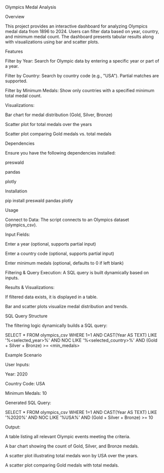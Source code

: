 Olympics Medal Analysis

Overview

This project provides an interactive dashboard for analyzing Olympics medal data from 1896 to 2024. Users can filter data based on year, country, and minimum medal count. The dashboard presents tabular results along with visualizations using bar and scatter plots.

Features

Filter by Year: Search for Olympic data by entering a specific year or part of a year.

Filter by Country: Search by country code (e.g., "USA"). Partial matches are supported.

Filter by Minimum Medals: Show only countries with a specified minimum total medal count.

Visualizations:

Bar chart for medal distribution (Gold, Silver, Bronze)

Scatter plot for total medals over the years

Scatter plot comparing Gold medals vs. total medals

Dependencies

Ensure you have the following dependencies installed:

preswald

pandas

plotly

Installation

pip install preswald pandas plotly

Usage

Connect to Data: The script connects to an Olympics dataset (olympics_csv).

Input Fields:

Enter a year (optional, supports partial input)

Enter a country code (optional, supports partial input)

Enter minimum medals (optional, defaults to 0 if left blank)

Filtering & Query Execution: A SQL query is built dynamically based on inputs.

Results & Visualizations:

If filtered data exists, it is displayed in a table.

Bar and scatter plots visualize medal distribution and trends.

SQL Query Structure

The filtering logic dynamically builds a SQL query:

SELECT * FROM olympics_csv
WHERE 1=1
AND CAST(Year AS TEXT) LIKE '%<selected_year>%'
AND NOC LIKE '%<selected_country>%'
AND (Gold + Silver + Bronze) >= <min_medals>

Example Scenario

User Inputs:

Year: 2020

Country Code: USA

Minimum Medals: 10

Generated SQL Query:

SELECT * FROM olympics_csv
WHERE 1=1
AND CAST(Year AS TEXT) LIKE '%2020%'
AND NOC LIKE '%USA%'
AND (Gold + Silver + Bronze) >= 10

Output:

A table listing all relevant Olympic events meeting the criteria.

A bar chart showing the count of Gold, Silver, and Bronze medals.

A scatter plot illustrating total medals won by USA over the years.

A scatter plot comparing Gold medals with total medals.
